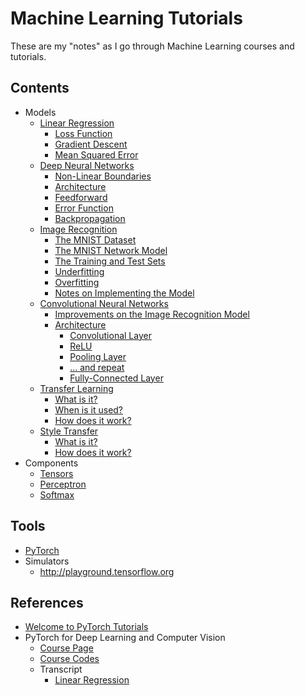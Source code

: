 # Machine Learning Tutorials

These are my "notes" as I go through Machine Learning courses and tutorials.

## Contents

* Models
    * [Linear Regression](./docs/LinearRegression.md)
        * [Loss Function](./docs/LinearRegression.md#loss-function)
        * [Gradient Descent](./docs/LinearRegression.md#gradient-descent)
        * [Mean Squared Error](./docs/LinearRegression.md#mean-squared-error)
    * [Deep Neural Networks](./docs/DeepNeuralNetworks.md)
        * [Non-Linear Boundaries](./docs/DeepNeuralNetworks.md#non-linear-boundaries)
        * [Architecture](./docs/DeepNeuralNetworks.md#architecture)
        * [Feedforward](./docs/DeepNeuralNetworks.md#feedforward)
        * [Error Function](./docs/DeepNeuralNetworks.md#error-function)
        * [Backpropagation](./docs/DeepNeuralNetworks.md#backpropagation)
    * [Image Recognition](./docs/ImageRecognition.md)
        * [The MNIST Dataset](./docs/ImageRecognition.md#the-dataset)
        * [The MNIST Network Model](./docs/ImageRecognition.md#the-network)
        * [The Training and Test Sets](./docs/ImageRecognition.md#the-training-and-test-sets)
        * [Underfitting](./docs/ImageRecognition.md#underfitting)
        * [Overfitting](./docs/ImageRecognition.md#overfitting)
        * [Notes on Implementing the Model](./docs/ImageRecognition.md#notes-on-implementing-the-model)
    * [Convolutional Neural Networks](./docs/ConvolutionalNeuralNetworks.md)
        * [Improvements on the Image Recognition Model](./docs/ConvolutionalNeuralNetworks.md#Overview)
        * [Architecture](./docs/ConvolutionalNeuralNetworks.md#architecture)
            * [Convolutional Layer](./docs/ConvolutionalNeuralNetworks.md#convolutional-layer)
            * [ReLU](./docs/ConvolutionalNeuralNetworks.md#relu)
            * [Pooling Layer](./docs/ConvolutionalNeuralNetworks.md#pooling-layer)
            * [... and repeat](./docs/ConvolutionalNeuralNetworks.md#-and-repeat)
            * [Fully-Connected Layer](./docs/ConvolutionalNeuralNetworks.md#fully-connected-layer)
    * [Transfer Learning](./docs/TransferLearning.md)
        * [What is it?](./docs/TransferLearning.md#what-is-transfer-learning)
        * [When is it used?](./docs/TransferLearning.md#when-do-we-use-it)
        * [How does it work?](./docs/TransferLearning.md#how-does-it-work)
    * [Style Transfer](./docs/StyleTransfer.md)
        * [What is it?](./docs/StyleTransfer.md#what-is-style-transfer)
        * [How does it work?](./docs/StyleTransfer.md#how-does-it-work)
* Components
    * [Tensors](https://pytorch.org/docs/stable/tensors.html)
    * [Perceptron](./docs/Perceptron.md)
    * [Softmax](./docs/Softmax.md)

## Tools

* [PyTorch](https://pytorch.org/get-started/locally/)
* Simulators
    * <http://playground.tensorflow.org>

## References

* [Welcome to PyTorch Tutorials](https://pytorch.org/tutorials/)
* PyTorch for Deep Learning and Computer Vision
    * [Course Page](https://www.udemy.com/share/101XjoAkcfeVtUR3g=/)
    * [Course Codes](https://github.com/rslim087a/PyTorch-for-Deep-Learning-and-Computer-Vision-Course-All-Codes-)
    * Transcript
        * [Linear Regression](https://medium.com/@jadslimm/linear-regression-with-pytorch-ac8f163a14f)
